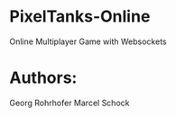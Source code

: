 # PixelTanks-Online
Online Multiplayer Game with Websockets

# Authors: 
Georg Rohrhofer 
Marcel Schock
